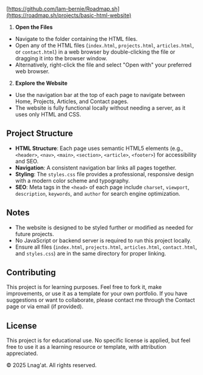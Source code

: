 [https://github.com/Iam-bernie/Roadmap.sh](https://roadmap.sh/projects/basic-html-website)

1. **Open the Files**
- Navigate to the folder containing the HTML files.
- Open any of the HTML files (`index.html`, `projects.html`, `articles.html`, or `contact.html`) in a web browser by double-clicking the file or dragging it into the browser window.
- Alternatively, right-click the file and select "Open with" your preferred web browser.

2. **Explore the Website**
- Use the navigation bar at the top of each page to navigate between Home, Projects, Articles, and Contact pages.
- The website is fully functional locally without needing a server, as it uses only HTML and CSS.

## Project Structure
- **HTML Structure**: Each page uses semantic HTML5 elements (e.g., `<header>`, `<nav>`, `<main>`, `<section>`, `<article>`, `<footer>`) for accessibility and SEO.
- **Navigation**: A consistent navigation bar links all pages together.
- **Styling**: The `styles.css` file provides a professional, responsive design with a modern color scheme and typography.
- **SEO**: Meta tags in the `<head>` of each page include `charset`, `viewport`, `description`, `keywords`, and `author` for search engine optimization.

## Notes
- The website is designed to be styled further or modified as needed for future projects.
- No JavaScript or backend server is required to run this project locally.
- Ensure all files (`index.html`, `projects.html`, `articles.html`, `contact.html`, and `styles.css`) are in the same directory for proper linking.

## Contributing
This project is for learning purposes. Feel free to fork it, make improvements, or use it as a template for your own portfolio. If you have suggestions or want to collaborate, please contact me through the Contact page or via email (if provided).

## License
This project is for educational use. No specific license is applied, but feel free to use it as a learning resource or template, with attribution appreciated.

© 2025 Lnag'at. All rights reserved.
